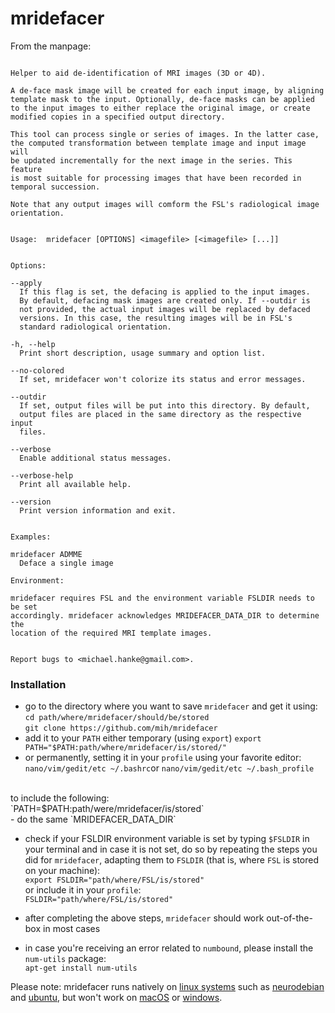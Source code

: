 # mridefacer
From the manpage:
````

Helper to aid de-identification of MRI images (3D or 4D).

A de-face mask image will be created for each input image, by aligning
template mask to the input. Optionally, de-face masks can be applied
to the input images to either replace the original image, or create
modified copies in a specified output directory.

This tool can process single or series of images. In the latter case,
the computed transformation between template image and input image will
be updated incrementally for the next image in the series. This feature
is most suitable for processing images that have been recorded in
temporal succession.

Note that any output images will comform the FSL's radiological image
orientation.


Usage:  mridefacer [OPTIONS] <imagefile> [<imagefile> [...]]


Options:

--apply
  If this flag is set, the defacing is applied to the input images.
  By default, defacing mask images are created only. If --outdir is
  not provided, the actual input images will be replaced by defaced
  versions. In this case, the resulting images will be in FSL's
  standard radiological orientation.

-h, --help
  Print short description, usage summary and option list.

--no-colored
  If set, mridefacer won't colorize its status and error messages.

--outdir
  If set, output files will be put into this directory. By default,
  output files are placed in the same directory as the respective input
  files.

--verbose
  Enable additional status messages.

--verbose-help
  Print all available help.

--version
  Print version information and exit.


Examples:

mridefacer ADMME
  Deface a single image

Environment:

mridefacer requires FSL and the environment variable FSLDIR needs to be set
accordingly. mridefacer acknowledges MRIDEFACER_DATA_DIR to determine the
location of the required MRI template images.


Report bugs to <michael.hanke@gmail.com>.

````

### Installation

- go to the directory where you want to save `mridefacer` and get it using:</br>
`cd path/where/mridefacer/should/be/stored` </br>
`git clone https://github.com/mih/mridefacer`
- add it to your `PATH` either temporary (using `export`)
`export PATH="$PATH:path/where/mridefacer/is/stored/"` </br>
- or permanently, setting it in your `profile` using your favorite editor:
`nano/vim/gedit/etc ~/.bashrc`or `nano/vim/gedit/etc ~/.bash_profile` </br>
</br>
to include the following:</br>
`PATH=$PATH:path/were/mridefacer/is/stored` </br>
- do the same `MRIDEFACER_DATA_DIR`

- check if your FSLDIR environment variable is set by typing `$FSLDIR` in your terminal and in case it is not set, do so by repeating the steps you did for `mridefacer`, adapting them to `FSLDIR` (that is, where `FSL` is stored on your machine):</br>
`export FSLDIR="path/where/FSL/is/stored"` </br>
or include it in your `profile`:</br>
`FSLDIR="path/where/FSL/is/stored"`

- after completing the above steps, `mridefacer` should work out-of-the-box in most cases

- in case you're receiving an error related to `numbound`, please install the `num-utils` package:</br>
`apt-get install num-utils`



Please note: mridefacer runs natively on [linux systems](https://en.wikipedia.org/wiki/Linux) such as [neurodebian](http://neuro.debian.net/) and [ubuntu](https://www.ubuntu.com/), but won't work on [macOS](https://en.wikipedia.org/wiki/MacOS) or [windows](https://en.wikipedia.org/wiki/Microsoft_Windows).
